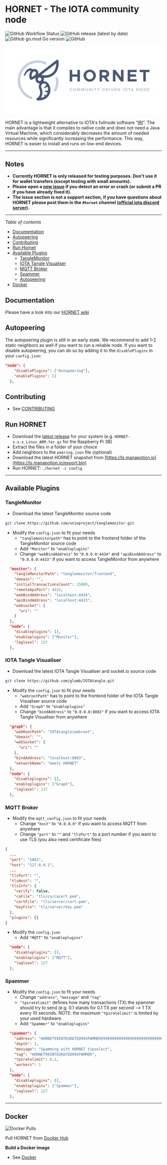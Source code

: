 # HORNET - The IOTA community node

![GitHub Workflow Status](https://img.shields.io/github/workflow/status/gohornet/hornet/Build?style=for-the-badge) ![GitHub release (latest by date)](https://img.shields.io/github/v/release/gohornet/hornet?style=for-the-badge) ![GitHub go.mod Go version](https://img.shields.io/github/go-mod/go-version/gohornet/hornet?style=for-the-badge) ![GitHub](https://img.shields.io/github/license/gohornet/hornet?style=for-the-badge)

<p><img src="https://raw.githubusercontent.com/gohornet/logo/master/HORNET_logo.svg?sanitize=true"></p>

HORNET is a lightweight alternative to IOTA's fullnode software “[IRI](https://github.com/iotaledger/iri)”.
The main advantage is that it compiles to native code and does not need a Java Virtual Machine, which considerably decreases the amount of needed resources while significantly increasing the performance.
This way, HORNET is easier to install and runs on low-end devices.

---

## Notes

- **Currently HORNET is only released for testing purposes. Don't use it for wallet transfers (except testing with small amounts).**
- **Please open a [new issue](https://github.com/gohornet/hornet/issues/new) if you detect an error or crash (or submit a PR if you have already fixed it).**
- **The issue section is not a support section, if you have questions about HORNET please post them in the `#hornet` channel ([official iota discord server](https://discord.iota.org/)).**

---

*Table of contents*

<!--ts-->
  * [Documentation](#documentation)
  * [Autopeering](#autopeering)
  * [Contributing](#contributing)
  * [Run Hornet](#run-hornet)
  * [Available Plugins](#available-plugins)
    * [TangleMonitor](#tanglemonitor)
    * [IOTA Tangle Visualiser](#iota-tangle-visualiser)
    * [MQTT Broker](#mqtt-broker)
    * [Spammer](#spammer)
    * [Autopeering](#autopeering)
  * [Docker](#docker)
<!--te-->

## Documentation

Please have a look into our [HORNET wiki](https://github.com/gohornet/hornet/wiki)

## Autopeering

The autopeering plugin is still in an early state. We recommend to add 1-2 static neighbors as well if you want to run a reliable node.
If you want to disable autopeering, you can do so by adding it to the `disablePlugins` in your `config.json`:

```json
"node": {
    "disablePlugins": ["Autopeering"],
    "enablePlugins": []
  },
```

## Contributing

- See [CONTRIBUTING](/CONTRIBUTING.md)

## Run HORNET

- Download the [latest release](https://github.com/gohornet/hornet/releases/latest) for your system (e.g. `HORNET-x.x.x_Linux_ARM.tar.gz` for the Raspberry Pi 3B)
- Extract the files in a folder of your choice
- Add neighbors to the `peering.json` file (optional)
- Download the latest HORNET snapshot from [https://ls.manapotion.io](https://ls.manapotion.io/export.bin)
- Run HORNET: `./hornet -c config`

---

## Available Plugins

### TangleMonitor

- Download the latest TangleMonitor source code

```bash
git clone https://github.com/unioproject/tanglemonitor.git
```

- Modify the `config.json` to fit your needs
  - `"tanglemonitorpath"` has to point to the frontend folder of the TangleMonitor source code
  - Add `"Monitor"` to `"enableplugins"`
  - Change `"webBindAddress"` to `"0.0.0.0:4434"` and `"apiBindAddress"` to `"0.0.0.0:4433"` if you want to access TangleMonitor from anywhere

```json
  "monitor": {
    "tangleMonitorPath": "tanglemonitor/frontend",
    "domain": "",
    "initialTransactionsCount": 15000,
    "remoteApiPort": 4433,
    "webBindAddress": "localhost:4434",
    "apiBindAddress": "localhost:4433",
    "websocket": {
      "uri": ""
    }
  },
  "node": {
    "disableplugins": [],
    "enableplugins": ["Monitor"],
    "loglevel": 127
  },
```

### IOTA Tangle Visualiser

- Download the latest IOTA Tangle Visualiser and socket.io source code

```bash
git clone https://github.com/glumb/IOTAtangle.git
```

- Modify the `config.json` to fit your needs
  - `"webrootPath"` has to point to the frontend folder of the IOTA Tangle Visualiser source code
  - Add `"Graph"` to `"enableplugins"`
  - Change `"bindAddress"` to `"0.0.0.0:8083"` if you want to access IOTA Tangle Visualiser from anywhere

```json
  "graph": {
    "webRootPath": "IOTAtangle/webroot",
    "domain": "",
    "webSocket": {
      "uri": ""
    },
    "bindAddress": "localhost:8083",
    "networkName": "meets HORNET"
  },
  "node": {
    "disableplugins": [],
    "enableplugins": ["Graph"],
    "loglevel": 127
  },
```

### MQTT Broker

- Modify the `mqtt_config.json` to fit your needs
  - Change `"host"` to `"0.0.0.0"` if you want to access MQTT from anywhere
  - Change `"port"` to `""` and `"tlsPort"` to a port number if you want to use TLS (you also need certificate files)

```json
{
  ...
  "port": "1883",
  "host": "127.0.0.1",
  ...
  "tlsPort": "",
  "tlsHost": "",
  "tlsInfo": {
    "verify": false,
    "caFile": "tls/ca/cacert.pem",
    "certFile": "tls/server/cert.pem",
    "keyFile": "tls/server/key.pem"
  },
  "plugins": {}
}
```

- Modify the `config.json`
  - Add `"MQTT"` to `"enableplugins"`

```json
  "node": {
    "disableplugins": [],
    "enableplugins": ["MQTT"],
    "loglevel": 127
  },
```

### Spammer

- Modify the `config.json` to fit your needs
  - Change `"address"`, `"message"` and `"tag"`
  - `"tpsratelimit"` defines how many transactions (TX) the spammer should try to send (e.g. 0.1 stands for 0.1 TX per second --> 1 TX every 10 seconds. NOTE: the maximum `"tpsratelimit"` is limited by your used hardware.
  - Add `"Spammer"` to `"enableplugins"`

```json
  "spammer": {
    "address": "HORNET99INTEGRATED99SPAMMER999999999999999999999999999999999999999999999999999999",
    "depth": 3,
    "message": "Spamming with HORNET tipselect",
    "tag": "HORNET99INTEGRATED99SPAMMER",
    "tpsratelimit": 0.1,
    "workers": 1
  },
  "node": {
    "disableplugins": [],
    "enableplugins": ["Spammer"],
    "loglevel": 127
  },
```

---

## Docker

![Docker Pulls](https://img.shields.io/docker/pulls/gohornet/hornet?style=for-the-badge)

Pull HORNET from [Docker Hub](https://hub.docker.com/r/gohornet/hornet)

**Build a Docker image**

- See [Docker](docker/README.md)
